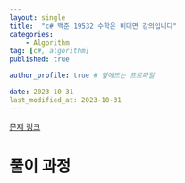 ```yaml
---
layout: single
title:  "c# 백준 19532 수학은 비대면 강의입니다"
categories: 
    - Algorithm
tag: [c#, algorithm]
published: true

author_profile: true # 옆에뜨는 프로파일

date: 2023-10-31
last_modified_at: 2023-10-31
---
```

[문제 링크](https://www.acmicpc.net/problem/19532)

# 풀이 과정